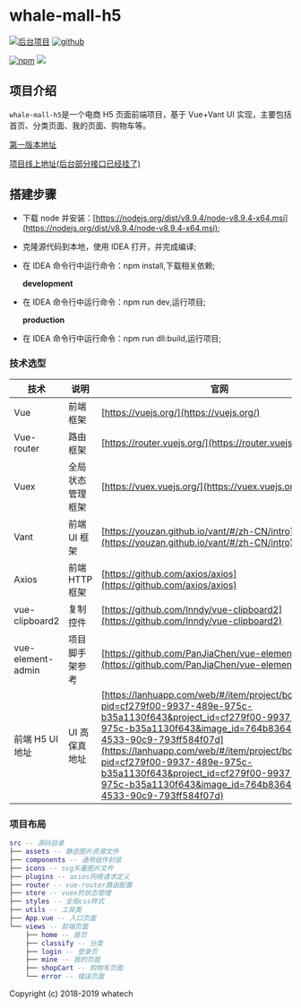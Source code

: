<!--
 * @Description: 
 * @version: v 1.0.0
 * @Github: https://github.com/GitHubGanKai
 * @Author: GitHubGanKai
 * @Date: 2020-03-22 19:42:39
 * @LastEditors: gankai
 * @LastEditTime: 2020-03-22 19:43:06
 * @FilePath: /vue-jd-h5/README.md
 -->
# whale-mall-h5

<!-- <img src="./src/assets/WechatIMG14.png" alt="npm">
<img src="./src/assets/WechatIMG15.png" alt="npm"> -->

<p algin='center'>
  <a href="#"><img src="https://img.shields.io/badge/%E9%B2%B8%E5%88%9B%E7%A7%91%E6%8A%80-%E5%95%86%E5%AE%B6%E5%95%86%E5%9F%8E-green.svg" alt="后台项目"></a>
  <a href="#"><img src="https://img.shields.io/badge/%E7%89%88%E6%9C%AC-v0.1.1-green.svg" alt="github"></a>
  
  <a href="#"><img src="https://img.shields.io/badge/npm-6.9.0-green.svg" alt="npm"></a>
 <a href="https://codecov.io/gh/GitHubGanKai/vue-jd-h5">
  <img src="https://codecov.io/gh/GitHubGanKai/vue-jd-h5/branch/master/graph/badge.svg" />
</a>
</p>

## 项目介绍

`whale-mall-h5`是一个电商 H5 页面前端项目，基于 Vue+Vant UI 实现，主要包括首页、分类页面、我的页面、购物车等。


<a href='http://gankai.gitee.io/vue-jd-h5/index'>第一版本地址</a>

<a href='http://jc.cmall.world/#/'>项目线上地址(后台部分接口已经挂了)</a>

## 搭建步骤

- 下载 node 并安装：[https://nodejs.org/dist/v8.9.4/node-v8.9.4-x64.msi](https://nodejs.org/dist/v8.9.4/node-v8.9.4-x64.msi);
- 克隆源代码到本地，使用 IDEA 打开，并完成编译;

- 在 IDEA 命令行中运行命令：npm install,下载相关依赖;

  **development**

- 在 IDEA 命令行中运行命令：npm run dev,运行项目;

  **production**

- 在 IDEA 命令行中运行命令：npm run dll:build,运行项目;


### 技术选型

| 技术              | 说明             | 官网                                                                                                                                                                                                                                                                                                                                                                                       |
| ----------------- | ---------------- | ------------------------------------------------------------------------------------------------------------------------------------------------------------------------------------------------------------------------------------------------------------------------------------------------------------------------------------------------------------------------------------------ |
| Vue               | 前端框架         | [https://vuejs.org/](https://vuejs.org/)                                                                                                                                                                                                                                                                                                                                                   |
| Vue-router        | 路由框架         | [https://router.vuejs.org/](https://router.vuejs.org/)                                                                                                                                                                                                                                                                                                                                     |
| Vuex              | 全局状态管理框架 | [https://vuex.vuejs.org/](https://vuex.vuejs.org/)                                                                                                                                                                                                                                                                                                                                         |
| Vant              | 前端 UI 框架     | [https://youzan.github.io/vant/#/zh-CN/intro](https://youzan.github.io/vant/#/zh-CN/intro)                                                                                                                                                                                                                                                                                                 |
| Axios             | 前端 HTTP 框架   | [https://github.com/axios/axios](https://github.com/axios/axios)                                                                                                                                                                                                                                                                                                                           |
| vue-clipboard2    | 复制控件         | [https://github.com/Inndy/vue-clipboard2](https://github.com/Inndy/vue-clipboard2)                                                                                                                                                                                                                                                                                                         |
| vue-element-admin | 项目脚手架参考   | [https://github.com/PanJiaChen/vue-element-admin](https://github.com/PanJiaChen/vue-element-admin)                                                                                                                                                                                                                                                                                         |
| 前端 H5 UI 地址   | UI 高保真地址    | [https://lanhuapp.com/web/#/item/project/board/detail?pid=cf279f00-9937-489e-975c-b35a1130f643&project_id=cf279f00-9937-489e-975c-b35a1130f643&image_id=764b8364-b1a0-4533-90c9-793ff584f07d](https://lanhuapp.com/web/#/item/project/board/detail?pid=cf279f00-9937-489e-975c-b35a1130f643&project_id=cf279f00-9937-489e-975c-b35a1130f643&image_id=764b8364-b1a0-4533-90c9-793ff584f07d) |

### 项目布局

```lua
src -- 源码目录
├── assets -- 静态图片资源文件
├── components -- 通用组件封装
├── icons -- svg矢量图片文件
├── plugins -- axios网络请求定义
├── router -- vue-router路由配置
├── store -- vuex的状态管理
├── styles -- 全局css样式
├── utils -- 工具类
├── App.vue -- 入口页面
└── views -- 前端页面
    ├── home -- 首页
    ├── classify -- 分类
    ├── login -- 登录页
    ├── mine -- 我的页面
    ├── shopCart -- 购物车页面
    └── error -- 错误页面
```

Copyright (c) 2018-2019 whatech
